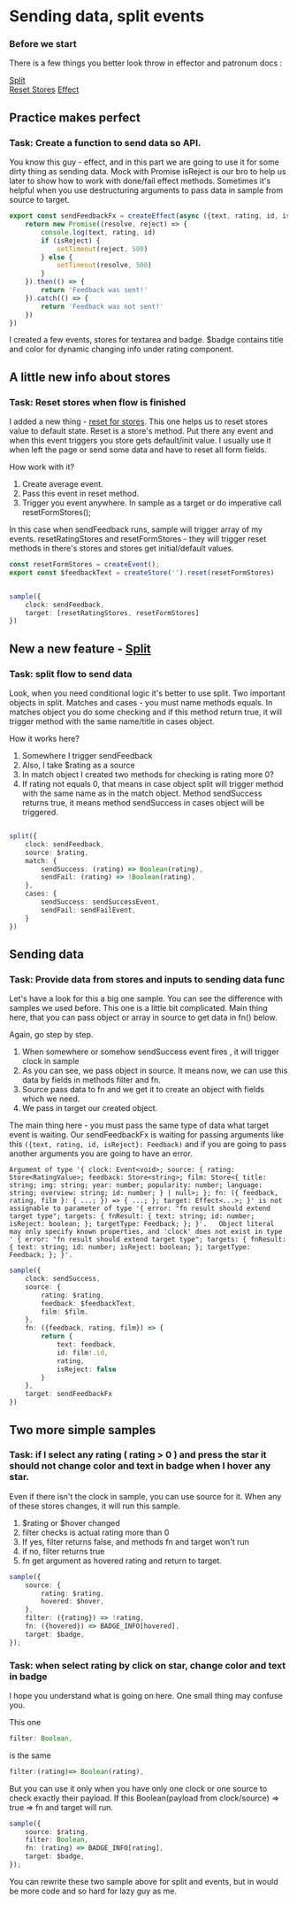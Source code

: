 # Sending data, split events

### Before we start

There is a few things you better look throw in effector and patronum docs :

[Split](https://effector.dev/docs/api/effector/split/)  
[Reset Stores](https://effector.dev/docs/api/effector/store#resettriggersarray)
[Effect](https://effector.dev/docs/api/effector/createEffect)

## Practice makes perfect
### Task: Create a function to send data so API.

You know this guy - effect, and in this part we are going to use it for some dirty thing as sending data. Mock with
Promise
isReject is our bro to help us later to show how to work with done/fail effect methods.
Sometimes it's helpful when you use destructuring arguments to pass data in sample from source to target.

```ts
export const sendFeedbackFx = createEffect(async ({text, rating, id, isReject}: Feedback) => {
    return new Promise((resolve, reject) => {
        console.log(text, rating, id)
        if (isReject) {
            setTimeout(reject, 500)
        } else {
            setTimeout(resolve, 500)
        }
    }).then(() => {
        return 'Feedback was sent!'
    }).catch(() => {
        return 'Feedback was not sent!'
    })
})

```

I created a few events, stores for textarea and badge. $badge contains title and color for dynamic changing info under
rating component.

## A little new info about stores
### Task: Reset stores when flow is finished

I added a new thing - [reset for  stores](https://effector.dev/docs/api/effector/store#resettriggersarray). This one
helps us to reset stores value to default state.
Reset is a store's method. Put there any event and when this event triggers you store gets default/init value.
I usually use it when left the page or send some data and have to reset all form fields.

How work with it?

1) Create average event.
2) Pass this event in reset method.
3) Trigger you event anywhere. In sample as a target or do imperative call resetFormStores();

In this case when sendFeedback runs, sample will trigger array of my events. resetRatingStores and resetFormStores -
they will trigger reset methods in there's stores and stores get initial/default values.

```ts
const resetFormStores = createEvent();
export const $feedbackText = createStore('').reset(resetFormStores)


sample({
    clock: sendFeedback,
    target: [resetRatingStores, resetFormStores]
})


```

## New a new feature - [Split](https://effector.dev/docs/api/effector/split/)
### Task: split  flow to send data

Look, when you need conditional logic it's better to use split.
Two important objects in split. Matches and cases - you must name methods equals. In matches object you do some checking
and if this method return true,
it will trigger method with the same name/title in cases object.

How it works here?

1) Somewhere I trigger sendFeedback
2) Also, I take $rating as a source
3) In match object I created two methods for checking is rating more 0?
4) If rating not equals 0, that means in case object split will trigger method with the same name as in the match
   object.
   Method sendSuccess returns true, it means method sendSuccess in cases object will be triggered.

```ts

split({
    clock: sendFeedback,
    source: $rating,
    match: {
        sendSuccess: (rating) => Boolean(rating),
        sendFail: (rating) => !Boolean(rating),
    },
    cases: {
        sendSuccess: sendSuccessEvent,
        sendFail: sendFailEvent,
    }
})

```

## Sending data
### Task: Provide data from stores and inputs to sending data func

Let's have a look for this a big one sample. You can see the difference with samples we used before. This one is a
little bit complicated.
Main thing here, that you can pass object or array in source to get data in fn() below.

Again, go step by step.

1) When somewhere or somehow sendSuccess event fires , it will trigger clock in sample
2) As you can see, we pass object in source. It means now, we can use this data by fields in methods filter and fn.
3) Source pass data to fn and we get it to create an object with fields which we need.
4) We pass in target our created object.

The main thing here - you must pass the same type of data what target event is waiting.
Our sendFeedbackFx is waiting for passing arguments like this ``({text, rating, id, isReject}: Feedback)`` and if you
are going to pass another arguments you are going to have an error.

``
Argument of type '{ clock: Event<void>; source: {
rating: Store<RatingValue>;
feedback: Store<string>;
film: Store<{ title: string; img: string; year: number; popularity: number; language: string; overview: string; id: number; } | null>; };
fn: ({ feedback, rating, film }: { ...; }) => { ...; }; target: Effect<...>; }' is not assignable to parameter of type '{ error: "fn result should extend target type";
targets: { fnResult: { text: string; id: number; isReject: boolean; }; targetType: Feedback; }; }'.
  Object literal may only specify known properties, and 'clock' does not exist in type '
{ error: "fn result should extend target type"; targets: { fnResult: { text: string; id: number; isReject: boolean; }; targetType: Feedback; }; }'.
``

```ts
sample({
    clock: sendSuccess,
    source: {
        rating: $rating,
        feedback: $feedbackText,
        film: $film,
    },
    fn: ({feedback, rating, film}) => {
        return {
            text: feedback,
            id: film!.id,
            rating,
            isReject: false
        }
    },
    target: sendFeedbackFx
})
```
## Two more simple samples
### Task: if I select any rating ( rating > 0 ) and press the star  it should not change color and text in badge when I hover any star.

Even if there isn't the clock in sample, you can use source for it. When any of these stores changes, it will run this
sample.

1) $rating or $hover changed
2) filter checks is actual rating more than 0
3) If yes, filter returns false, and methods fn and target won't run
4) if no, filter returns true
5) fn get argument as hovered rating and return to target.

```ts
sample({
    source: {
        rating: $rating,
        hovered: $hover,
    },
    filter: ({rating}) => !rating,
    fn: ({hovered}) => BADGE_INFO[hovered],
    target: $badge,
});


```

### Task: when select rating by click on star, change color and text in badge

I hope you understand what is going on here. One small thing may confuse you.

This one 
```ts
filter: Boolean,
``` 
is the same 
```ts
filter:(rating)=> Boolean(rating),
``` 
But you can use it only when you have only one clock or one source to check exactly their payload. If this Boolean(payload from clock/source) => true => fn and target will run.

```ts 
sample({
    source: $rating,
    filter: Boolean,
    fn: (rating) => BADGE_INFO[rating],
    target: $badge,
});


```

You can rewrite these two sample above for split and events, but in would be more code and so hard for lazy guy as me.

